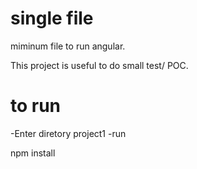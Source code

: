 # single file

miminum file to run angular.

This project is useful to do small test/ POC.



# to run

-Enter diretory  project1
-run
 
npm install


